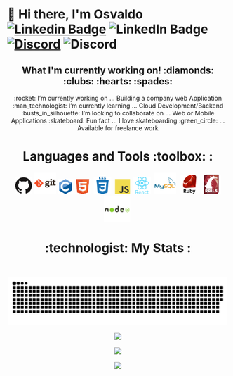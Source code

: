 # 👋 Hi there, I'm Osvaldo [![Linkedin Badge](https://img.shields.io/badge/-osvaldo&nbsp;-blue?style=flat&logo=Linkedin&logoColor=white)](https://www.linkedin.com/in/iosvaldo//) <img id="badges" src="https://komarev.com/ghpvc/?username=iosvaldo&style=flat&color=blueviolet" alt="LinkedIn Badge"/><img/> <a href="https://discord.gg/pR5nybHuD6"> <a href="https://discordapp.com/users/1042614407865323580"><img src="https://img.shields.io/static/v1?logo=discord&label=&message=osvaldo &color=36393f&style=flat" alt="Discord"></a> <img src="https://img.shields.io/static/v1?logo=discord&label=&message=DevChat Community &color=36393f&style=flat" alt="Discord"></a> 


<h2 align = "center">What I'm currently working on! :diamonds: :clubs: :hearts: :spades: </h2>  

<p align = "center">
:rocket: I’m currently working on ... Building a company web Application
:man_technologist: I’m currently learning ... Cloud Development/Backend
:busts_in_silhouette: I’m looking to collaborate on ... Web or Mobile Applications
:skateboard: Fun fact ... I love skateboarding
:green_circle: ... Available for freelance work 
 </p>


### 

 

  <h1 align = "center"> Languages and Tools :toolbox: :</h1>  
<div align = "center">
 <img src="https://github.com/devicons/devicon/blob/master/icons/github/github-original.svg" title="Git" **alt="Git" width="40" height="40"/>
 <img src="https://github.com/devicons/devicon/blob/master/icons/git/git-original-wordmark.svg" title="Git" **alt="Git" width="50" height="50"/>
  <img src="https://github.com/devicons/devicon/blob/master/icons/c/c-original.svg" title="C Programming" **alt="C Programming" width="35" height="35"/>
  <img src="https://github.com/devicons/devicon/blob/master/icons/html5/html5-original.svg" title="HTML5" alt="HTML" width="35" height="35"/>&nbsp;
  <img src="https://github.com/devicons/devicon/blob/master/icons/css3/css3-plain-wordmark.svg"  title="CSS3" alt="CSS" width="40" height="40"/>&nbsp;
  <img src="https://github.com/devicons/devicon/blob/master/icons/javascript/javascript-original.svg" title="JavaScript" alt="JavaScript" width="35" height="35"/>&nbsp;
  <img src="https://github.com/devicons/devicon/blob/master/icons/react/react-original-wordmark.svg" title="React" alt="React" width="40" height="40"/>&nbsp;
  <img src="https://github.com/devicons/devicon/blob/master/icons/mysql/mysql-original-wordmark.svg" title="MySQL"  alt="MySQL" width="50" height="50"/>&nbsp;
 <img src="https://github.com/devicons/devicon/blob/master/icons/ruby/ruby-original-wordmark.svg" title="Ruby" **alt="Ruby" width="45" height="45"/>
  <img src="https://github.com/devicons/devicon/blob/master/icons/rails/rails-original-wordmark.svg" title="Rails" **alt="Rails" width="45" height="45"/>
  <img src="https://github.com/devicons/devicon/blob/master/icons/nodejs/nodejs-original-wordmark.svg" title="NodeJS" alt="NodeJS" width="60" height="60"/>&nbsp;
</div>


<h1 align = "center"> :technologist: My Stats :</h1>  <br />
<p align = "center"><img src="https://github.com/iosvaldo/iosvaldo/blob/output/github-contribution-grid-snake-dark.svg#gh-dark-mode-only" width="500"/></p>
<p align = "center"><img src="https://github-readme-stats.vercel.app/api?username=iosvaldo&show_icons=true&theme=highcontrast"/></p>
<p align = "center"><img src="http://github-readme-streak-stats.herokuapp.com?user=iosvaldo&theme=Javascript"/></p>
<p align = "center"><img src="https://github-readme-stats.vercel.app/api/top-langs/?username=iosvaldo&theme=vision-friendly-dark" width="491"/></p>

